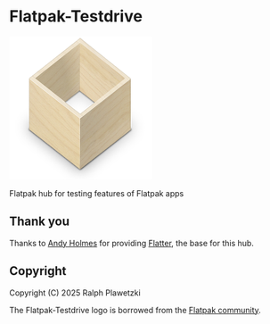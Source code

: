 # Flatpak-Testdrive
![latpak-Testdrive](flatpak.png)

Flatpak hub for testing features of Flatpak apps

## Thank you
Thanks to [Andy Holmes](https://github.com/andyholmes) for providing [Flatter](https://github.com/andyholmes/flatter), the base for this hub.

## Copyright
Copyright (C) 2025 Ralph Plawetzki

The Flatpak-Testdrive logo is borrowed from the [Flatpak community](https://flatpak.org/).
